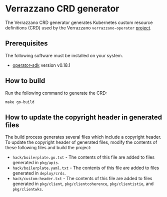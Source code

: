 # Verrazzano CRD generator

The Verrazzano CRD generator generates Kubernetes custom resource definitions (CRD)
used by the Verrazzano `verrazzano-operator` [project](https://github.com/verrazzano/verrazzano-operator).

## Prerequisites

The following software must be installed on your system.
* [operator-sdk](https://github.com/operator-framework/operator-sdk) version v0.18.1

## How to build

Run the following command to generate the CRD:

```
make go-build
```

## How to update the copyright header in generated files

The build process generates several files which include a copyright header. To update the copyright header of
generated files, modify the contents of these following files and build the project:
* `hack/boilerplate.go.txt` - The contents of this file are added to files generated in `pkg/apis`.
* `hack/boilerplate.yaml.txt` - The contents of this file are added to files generated in `deploy/crds`.
* `hack/custom-header.txt` - The contents of this file are added to files generated in `pkg/client`, `pkg/clientcoherence`, `pkg/clientistio`, and `pkg/clientwks`.
